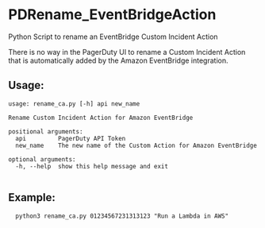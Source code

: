 # PDRename_EventBridgeAction

Python Script to rename an EventBridge Custom Incident Action

There is no way in the PagerDuty UI to rename a Custom Incident Action that is 
automatically added by the Amazon EventBridge integration.

## Usage:

```
usage: rename_ca.py [-h] api new_name

Rename Custom Incident Action for Amazon EventBridge

positional arguments:
  api         PagerDuty API Token
  new_name    The new name of the Custom Action for Amazon EventBridge

optional arguments:
  -h, --help  show this help message and exit
  
  ````
## Example:

```
  python3 rename_ca.py 01234567231313123 "Run a Lambda in AWS"
  
  ````
